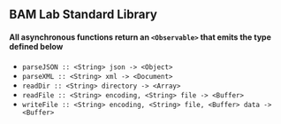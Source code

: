 ## BAM Lab Standard Library

#### All asynchronous functions return an `<Observable>` that emits the type defined below

* `parseJSON :: <String> json -> <Object>`
* `parseXML :: <String> xml -> <Document>`
* `readDir :: <String> directory -> <Array>`
* `readFile :: <String> encoding, <String> file -> <Buffer>`
* `writeFile :: <String> encoding, <String> file, <Buffer> data -> <Buffer>`
